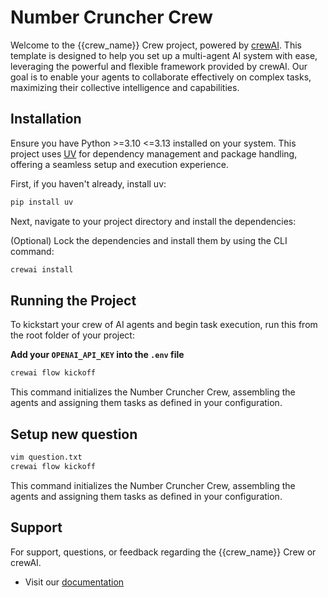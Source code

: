 # Number Cruncher Crew

Welcome to the {{crew_name}} Crew project, powered by [crewAI](https://crewai.com). This template is designed to help you set up a multi-agent AI system with ease, leveraging the powerful and flexible framework provided by crewAI. Our goal is to enable your agents to collaborate effectively on complex tasks, maximizing their collective intelligence and capabilities.

## Installation

Ensure you have Python >=3.10 <=3.13 installed on your system. This project uses [UV](https://docs.astral.sh/uv/) for dependency management and package handling, offering a seamless setup and execution experience.

First, if you haven't already, install uv:

```bash
pip install uv
```

Next, navigate to your project directory and install the dependencies:

(Optional) Lock the dependencies and install them by using the CLI command:
```bash
crewai install
```


## Running the Project

To kickstart your crew of AI agents and begin task execution, run this from the root folder of your project:

**Add your `OPENAI_API_KEY` into the `.env` file**

```bash
crewai flow kickoff

```
This command initializes the Number Cruncher Crew, assembling the agents and assigning them tasks as defined in your configuration.


## Setup new question

```bash
vim question.txt
crewai flow kickoff

```
This command initializes the Number Cruncher Crew, assembling the agents and assigning them tasks as defined in your configuration.



## Support

For support, questions, or feedback regarding the {{crew_name}} Crew or crewAI.

- Visit our [documentation](https://docs.crewai.com)

